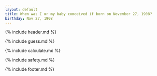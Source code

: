 ```yaml
---
layout: default
title: When was I or my baby conceived if born on November 27, 1908?
birthday: Nov 27, 1908
---
```


{% include header.md %}

{% include guess.md %}

{% include calculate.md %}

{% include safety.md %}

{% include footer.md %}



